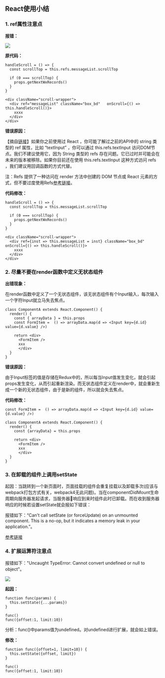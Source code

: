 
React使用小结
---

### 1. ref属性注意点

**报错：**

![](https://raw.githubusercontent.com/Bian2017/jQueryWithReact/master/doc/img/QQ20180822-161454.png)

**原代码：**

```JS
handleScroll = () => {
  const scrollTop = this.refs.messageList.scrollTop

  if (0 === scrollTop) {
    props.getNextWxRecords()
  }
}

<div className="scroll-wrapper">
  <div ref="messageList" className="box_bd"   onScroll={() => this.handleScroll()}>
    xxxx
  </div>
</div>
```

**错误原因：**

【摘自[链接](https://react.docschina.org/docs/refs-and-the-dom.html)】如果你之前使用过 React ，你可能了解过之前的API中的 string 类型的 ref 属性，比如 “textInput” ，你可以通过 this.refs.textInput 访问DOM节点。我们不建议使用它，因为 String 类型的 refs 存在问题。它已过时并可能会在未来的版本被移除。如果你目前还在使用 this.refs.textInput 这种方式访问 refs ，我们建议用回调函数的方式代替。

注：Refs 提供了一种访问在 render 方法中创建的 DOM 节点或 React 元素的方式，但不要过度使用Refs[参考链接](https://reactjs.org/warnings/refs-must-have-owner.html)。

**代码修改：**

```JS
handleScroll = () => {
  const scrollTop = this.messageList.scrollTop

  if (0 === scrollTop) {
    props.getNextWxRecords()
  }
}

<div className="scroll-wrapper">
  <div ref={inst => this.messageList = inst} className="box_bd"   onScroll={() => this.handleScroll()}>
    xxxx
  </div>
</div>
```

### 2. 尽量不要在render函数中定义无状态组件

**出错现象：**

在render函数中定义了一个无状态组件，该无状态组件有个Input输入，每次输入一个字符Input就立马失去焦点。

```JS
class ComponentA extends React.Component() {
  render() {
    const { arrayData } = this.props
    const FormItem =  () => arrayData.map(d => <Input key={d.id} value={d.value} />)
    
    return <div>
      <FormItem />
      xxx
      </div>
  }
}
```

**错误原因：**

由于Input标签的值是存储在Redux中的，所以每当Input值发生变化，就会引起props发生变化，从而引起重新渲染。而无状态组件定义在render中，就会重新生成一个新的无状态组件，由于是新的组件，所以就会失去焦点。

**代码修改：**

```JS
const FormItem =  () => arrayData.map(d => <Input key={d.id} value={d.value} />)

class ComponentA extends React.Component() {
  render() {
    const {arrayData} = this.props
    
    return <div>
      <FormItem />
      xxx
      </div>
  }
}
```

### 3. 在卸载的组件上调用setState

起因：当跳转到一个新页面时，页面挂载的组件会重复挂载以及卸载多次(应该与webpack打包方式有关，webpack4无此问题)。当在componentDidMount生命周期向服务器发起请求，当服务器响应到来时组件此时已卸载。而在收到服务器响应的时候若设置setState就会报如下错误：

报错如下：“Can't call setState (or forceUpdate) on an unmounted component. This is a no-op, but it indicates a memory leak in your application.”。


[参考链接](https://www.youtube.com/watch?v=8BNdxFzMeVg)

### 4. 扩展运算符注意点

报错如下："Uncaught TypeError: Cannot convert undefined or null to object"。

![](https://raw.githubusercontent.com/Bian2017/jQueryWithReact/master/doc/img/QQ20180815-184910.png)

**起因：**

```JS
function func(params) {
  this.setState({...params})
}

func()              
func({offset:1, limit:10})
```

分析：func()中params值为undefined。对undefined进行扩展，就会如上错误。

**修改：**

```JS
function func({offset=1, limit=10}) {
  this.setState({offset, limit})
}

func()              
func({offset:1, limit:10})
```